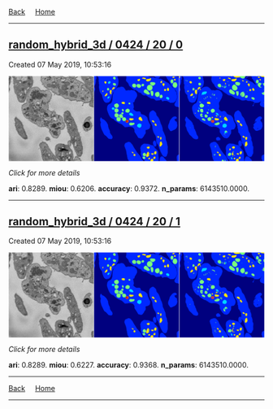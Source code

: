
[Back](..)&nbsp;&nbsp;&nbsp;&nbsp;&nbsp;[Home](https://leapmanlab.github.io/snapshots)

---

<div class="summary"><a href="0"><h2>random_hybrid_3d / 0424 / 20 / 0</h2></a><p>Created 07 May 2019, 10:53:16
</p><a href="0"><img src="0/media/summary.png" align="center"></a><p>
<i>Click for more details</i>
</p></div>

**ari**: 0.8289. **miou**: 0.6206. **accuracy**: 0.9372. **n_params**: 6143510.0000. 

---

<div class="summary"><a href="1"><h2>random_hybrid_3d / 0424 / 20 / 1</h2></a><p>Created 07 May 2019, 10:53:16
</p><a href="1"><img src="1/media/summary.png" align="center"></a><p>
<i>Click for more details</i>
</p></div>

**ari**: 0.8289. **miou**: 0.6227. **accuracy**: 0.9368. **n_params**: 6143510.0000. 

---

[Back](..)&nbsp;&nbsp;&nbsp;&nbsp;&nbsp;[Home](https://leapmanlab.github.io/snapshots)

---